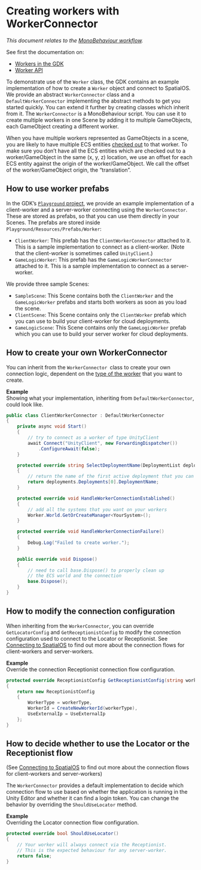 [//]: # (Doc of docs reference 15.1)

# Creating workers with WorkerConnector
_This document relates to the [MonoBehaviour workflow]({{urlRoot}}/content/intro-workflows-spatialos-entities)._

See first the documentation on:

* [Workers in the GDK]({{urlRoot}}/content/workers/workers-in-the-gdk)  
* [Worker API]({{urlRoot}}/content/workers/api-worker)

To demonstrate use of the `Worker` class, the GDK contains an example implementation
of how to create a `Worker` object and connect to SpatialOS. We provide an abstract `WorkerConnector` class and a `DefaultWorkerConnector` implementing the abstract methods to get you started quickly. You can extend it further by creating classes which inherit from it. 
The `WorkerConnector` is a MonoBehaviour script. You can use it to create multiple workers
in one Scene by adding it to multiple GameObjects, each GameObject creating a different worker.

When you have multiple workers represented as GameObjects in a scene, you are likely to have multiple ECS entities [checked out]({{urlRoot}}/content/glossary#authority) to that worker. To make sure you don’t have all the ECS entities which are checked out to a worker/GameObject in the same (x, y, z) location, we use an offset for each ECS entity against the origin of the worker/GameObject.  We call the offset of the worker/GameObject origin, the “translation”.


## How to use worker prefabs

In the GDK’s [`Playground` project](https://github.com/spatialos/gdk-for-unity/tree/master/workers/unity/Assets/Playground), we provide
an example implementation of a client-worker and a server-worker connecting using the `WorkerConnector`.
These are stored as prefabs, so that you can use them directly in your Scenes.
The prefabs are stored inside `Playground/Resources/Prefabs/Worker`:

  * `ClientWorker`: This prefab has the `ClientWorkerConnector` attached to it. This is a sample implementation to connect as a client-worker. (Note that the client-worker is sometimes called `UnityClient`.)
  * `GameLogicWorker`: This prefab has the `GameLogicWorkerConnector` attached to it. This is a sample implementation to connect as a server-worker.

We provide three sample Scenes:

* `SampleScene`: This Scene contains both the `ClientWorker` and the `GameLogicWorker` prefabs and starts both workers as soon as you load the scene.
* `ClientScene`: This Scene contains only the `ClientWorker` prefab which you can use to build your client-worker for cloud deployments.
* `GameLogicScene`: This Scene contains only the `GameLogicWorker` prefab which you can use to build your server worker for cloud deployments.


## How to create your own WorkerConnector
You can inherit from the `WorkerConnector `class to create your own connection logic, dependent on the [type of the worker]({{urlRoot}}/content/glossary#worker-types) that you want to create.

**Example**</br>
Showing what your implementation, inheriting from `DefaultWorkerConnector`, could look like.

```csharp
public class ClientWorkerConnector : DefaultWorkerConnector
{
	private async void Start()
	{
    	// try to connect as a worker of type UnityClient
    	await Connect("UnityClient", new ForwardingDispatcher())
        	.ConfigureAwait(false);
	}

	protected override string SelectDeploymentName(DeploymentList deployments)
	{
    	// return the name of the first active deployment that you can find
    	return deployments.Deployments[0].DeploymentName;
	}

	protected override void HandleWorkerConnectionEstablished()
	{
    	// add all the systems that you want on your workers
    	Worker.World.GetOrCreateManager<YourSystem>();
	}

	protected override void HandleWorkerConnectionFailure()
	{
    	Debug.Log("Failed to create worker.");
	}

	public override void Dispose()
	{
    	// need to call base.Dispose() to properly clean up
    	// the ECS world and the connection
    	base.Dispose();
	}
}
```

## How to modify the connection configuration

When inheriting from the `WorkerConnector`, you can override `GetLocatorConfig` and
`GetReceptionistConfig` to modify the connection configuration used to connect to the
Locator or Receptionist. See [Connecting to SpatialOS]({{urlRoot}}/content/connecting-to-spatialos) to find out more about the connection flows for client-workers and server-workers.

**Example** </br>
Override the connection Receptionist connection flow configuration.

```csharp
protected override ReceptionistConfig GetReceptionistConfig(string workerType)
{
	return new ReceptionistConfig
	{
    	WorkerType = workerType,
    	WorkerId = CreateNewWorkerId(workerType),
    	UseExternalIp = UseExternalIp
	};
}
```

## How to decide whether to use the Locator or the Receptionist flow
(See [Connecting to SpatialOS]({{urlRoot}}/content/connecting-to-spatialos) to find out more about the connection flows for client-workers and server-workers)

The `WorkerConnector` provides a default implementation to decide which connection
flow to use based on whether the application is running in the Unity Editor and whether it
can find a login token. You can change the behavior by overriding the `ShouldUseLocator` method.

**Example** </br>
Overriding the Locator connection flow configuration.

```csharp
protected override bool ShouldUseLocator()
{
	// Your worker will always connect via the Receptionist.
	// This is the expected behaviour for any server-worker.
	return false;
}
```

